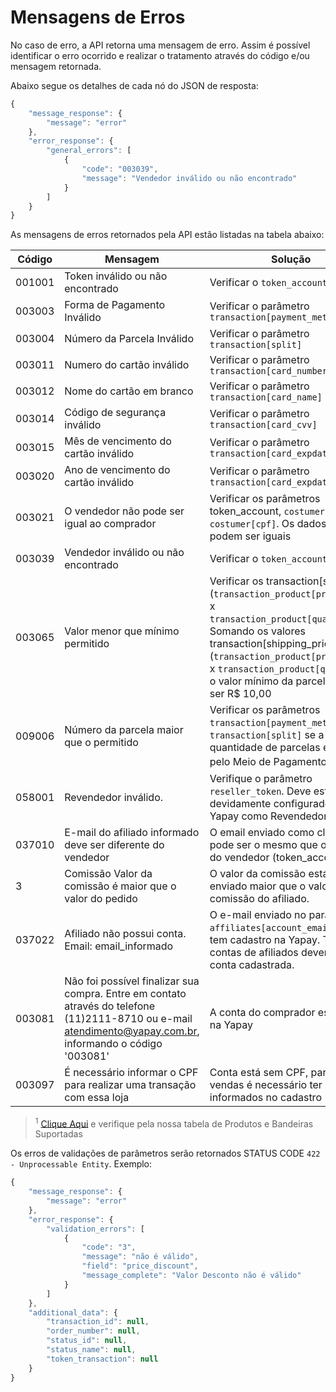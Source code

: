 # Mensagens de Erros

No caso de erro, a API retorna uma mensagem de erro. Assim é possível identificar o erro ocorrido e realizar o tratamento através do código e/ou mensagem retornada.

Abaixo segue os detalhes de cada nó do JSON de resposta:


```javascript
{
    "message_response": {
        "message": "error"
    },
    "error_response": {
        "general_errors": [
            {
                "code": "003039",
                "message": "Vendedor inválido ou não encontrado"
            }
        ]
    }
}
```


As mensagens de erros retornados pela API estão listadas na tabela abaixo:

| Código    |  Mensagem                                        | Solução                                               |
|-----------|--------------------------------------------------|-------------------------------------------------------|
|  001001   |     Token inválido ou não encontrado             | Verificar o `token_account`                             |
|  003003   |     Forma de Pagamento Inválido                  | Verificar o parâmetro `transaction[payment_method_id]`  |
|  003004   |     Número da Parcela Inválido                   | Verificar o parâmetro `transaction[split]`              |
|  003011   |     Numero do cartão inválido                    | Verificar o parâmetro `transaction[card_number]`        |
|  003012   |     Nome do cartão em branco                     | Verificar o parâmetro `transaction[card_name]`          |
|  003014   |     Código de segurança inválido                 | Verificar o parâmetro `transaction[card_cvv]`                |
|  003015   |     Mês de vencimento do cartão inválido         | Verificar o parâmetro `transaction[card_expdate_month]` |
|  003020   |     Ano de vencimento do cartão inválido         | Verificar o parâmetro `transaction[card_expdate_year]`  |
|  003021   |     O vendedor não pode ser igual ao comprador   | Verificar os parâmetros token_account, `costumer[email]` e `costumer[cpf]`. Os dados não podem ser iguais |
|  003039   |     Vendedor inválido ou não encontrado          | Verificar o `token_account` |
|  003065   |     Valor menor que mínimo permitido             | Verificar os transaction[split] e (`transaction_product[price_unit]` x `transaction_product[quantity]`). Somando os valores transaction[shipping_price] + (`transaction_product[price_unit]` x `transaction_product[quantity]`) o valor mínimo da parcela deve ser R$ 10,00 |
|  009006   |     Número da parcela maior que o permitido      | Verificar os parâmetros `transaction[payment_method_id]` e `transaction[split]` se a quantidade de parcelas é aceita pelo Meio de Pagamento. <sup>1</sup> |
|  058001   |     Revendedor inválido.                         | Verifique o parâmetro `reseller_token`. Deve estar devidamente configurado na Yapay como Revendedor |
|  037010   |     E-mail do afiliado informado deve ser diferente do vendedor                         | O email enviado como cliente não pode ser o mesmo que o e-mail do vendedor (token_account) |
|  3   |     Comissão Valor da comissão é maior que o valor do pedido                         | O valor da comissão está sendo enviado maior que o valor da comissão do afiliado. |
|  037022   |     Afiliado não possui conta. Email: email_informado                         | O e-mail enviado no parâmetro `affiliates[account_email]` não tem cadastro na Yapay. TODAS as contas de afiliados devem ter conta cadastrada. |
| 003081    | Não foi possível finalizar sua compra. Entre em contato através do telefone (11)2111-8710 ou e-mail atendimento@yapay.com.br, informando o código '003081' | A conta do comprador está Inativa na Yapay |
| 003097    | É necessário informar o CPF para realizar uma transação com essa loja | Conta está sem CPF, para realizar vendas é necessário ter os dados informados no cadastro |


> <sup>1</sup> <a href="/#/transacao-introducao?id=bandeiras-e-produtos-suportados">Clique Aqui</a> e verifique pela nossa tabela de Produtos e Bandeiras Suportadas


Os erros de validações de parâmetros serão retornados STATUS CODE `422 - Unprocessable Entity`. Exemplo:

```javascript
{
    "message_response": {
        "message": "error"
    },
    "error_response": {
        "validation_errors": [
            {
                "code": "3",
                "message": "não é válido",
                "field": "price_discount",
                "message_complete": "Valor Desconto não é válido"
            }
        ]
    },
    "additional_data": {
        "transaction_id": null,
        "order_number": null,
        "status_id": null,
        "status_name": null,
        "token_transaction": null
    }
}
```

